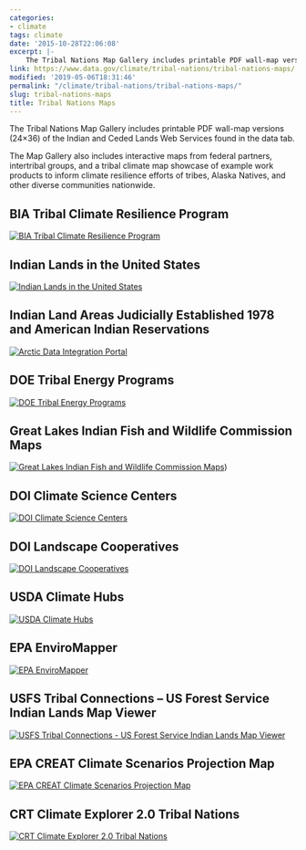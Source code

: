 ```yaml
---
categories:
- climate
tags: climate
date: '2015-10-28T22:06:08'
excerpt: |-
    The Tribal Nations Map Gallery includes printable PDF wall-map versions (24×36) of the Indian and Ceded Lands Web Services found in the data tab. The Map Gallery also includes interactive maps from federal partners, intertribal groups, and a tribal climate map showcase of example work products to inform climate resilience efforts of tribes, Alaska Natives, and other diverse communities nationwide…
link: https://www.data.gov/climate/tribal-nations/tribal-nations-maps/
modified: '2019-05-06T18:31:46'
permalink: "/climate/tribal-nations/tribal-nations-maps/"
slug: tribal-nations-maps
title: Tribal Nations Maps
---
```


The Tribal Nations Map Gallery includes printable PDF wall-map versions (24×36) of the Indian and Ceded Lands Web Services found in the data tab.

The Map Gallery also includes interactive maps from federal partners, intertribal groups, and a tribal climate map showcase of example work products to inform climate resilience efforts of tribes, Alaska Natives, and other diverse communities nationwide.

## BIA Tribal Climate Resilience Program
[![BIA Tribal Climate Resilience Program](https://s3-us-gov-west-1.amazonaws.com/cg-0817d6e3-93c4-4de8-8b32-da6919464e61/BIATCRPAwardsThumb2.png "BIA Tribal Climate Resilience Program")](https://biamaps.doi.gov/climatechange/ "BIA Tribal Climate Resilience Program")

## Indian Lands in the United States
[![Indian Lands in the United States](https://s3-us-gov-west-1.amazonaws.com/cg-0817d6e3-93c4-4de8-8b32-da6919464e61/indian_lands.png "Indian Lands in the United States")](https://www.bia.gov/cs/groups/webteam/documents/document/idc1-028635.pdf "Indian Lands in the United States")

## Indian Land Areas Judicially Established 1978 and American Indian Reservations
[![Arctic Data Integration Portal](https://s3-us-gov-west-1.amazonaws.com/cg-0817d6e3-93c4-4de8-8b32-da6919464e61/indian_lands_judicially.png "Indian Land Areas Judicially Established 1978 and American Indian Reservations")](https://www.bia.gov/cs/groups/webteam/documents/document/idc1-032044.pdf "Indian Land Areas Judicially Established 1978 and American Indian Reservations")

## DOE Tribal Energy Programs
[![DOE Tribal Energy Programs](https://s3-us-gov-west-1.amazonaws.com/cg-0817d6e3-93c4-4de8-8b32-da6919464e61/tribal_energy_program_map.png "DOE Tribal Energy Programs")](https://maps.nrel.gov/tribal-energy-atlas/?aL=-OWxkj%255Bv%255D%3Dt%26tvoQdU%255Bv%255D%3Dt%26tvoQdU%255Bd%255D%3D1&bL=clight&cE=0&lR=0&mC=53.225768%2C-103.18359375&tour=splash&zL=3 "DOE Tribal Energy Programs")

## Great Lakes Indian Fish and Wildlife Commission Maps
[![Great Lakes Indian Fish and Wildlife Commission Maps](https://s3-us-gov-west-1.amazonaws.com/cg-0817d6e3-93c4-4de8-8b32-da6919464e61/great_lakes_maps.png "Great Lakes Indian Fish and Wildlife Commission Maps")](https://maps.glifwc.org/ "Great Lakes Indian Fish and Wildlife Commission Maps"))

## DOI Climate Science Centers
[![DOI Climate Science Centers](https://s3-us-gov-west-1.amazonaws.com/cg-0817d6e3-93c4-4de8-8b32-da6919464e61/CSC_regions.jpg "DOI Climate Science Centers")](https://www.doi.gov/csc/centers "DOI Climate Science Centers")

## DOI Landscape Cooperatives
[![DOI Landscape Cooperatives](https://s3-us-gov-west-1.amazonaws.com/cg-0817d6e3-93c4-4de8-8b32-da6919464e61/lccs.png "DOI Landscape Cooperatives")](https://lccnetwork.org/map "DOI Landscape Cooperatives")

## USDA Climate Hubs
[![USDA Climate Hubs](https://s3-us-gov-west-1.amazonaws.com/cg-0817d6e3-93c4-4de8-8b32-da6919464e61/ClimateHubs.png "USDA Climate Hubs")](https://www.climatehubs.oce.usda.gov/)

## EPA EnviroMapper
[![EPA EnviroMapper](https://s3-us-gov-west-1.amazonaws.com/cg-0817d6e3-93c4-4de8-8b32-da6919464e61/Enviromapper.png "EPA EnviroMapper")](https://www2.epa.gov/emefdata/em4ef.home "EPA EnviroMapper")

## USFS Tribal Connections – US Forest Service Indian Lands Map Viewer
[![USFS Tribal Connections - US Forest Service Indian Lands Map Viewer](https://s3-us-gov-west-1.amazonaws.com/cg-0817d6e3-93c4-4de8-8b32-da6919464e61/USFSTribalConnections.png "USFS Tribal Connections - US Forest Service Indian Lands Map Viewer")](https://usfs.maps.arcgis.com/apps/webappviewer/index.html?id=fe311f69cb1d43558227d73bc34f3a32 "USFS Tribal Connections - US Forest Service Indian Lands Map Viewer")

## EPA CREAT Climate Scenarios Projection Map
[![EPA CREAT Climate Scenarios Projection Map](https://s3-us-gov-west-1.amazonaws.com/cg-0817d6e3-93c4-4de8-8b32-da6919464e61/EPAcreateCprjMapThumb.png "EPA CREAT Climate Scenarios Projection Map")](https://epa.maps.arcgis.com/apps/MapSeries/index.html?appid=3805293158d54846a29f750d63c6890e "EPA CREAT Climate Scenarios Projection Map")

## CRT Climate Explorer 2.0 Tribal Nations
[![CRT Climate Explorer 2.0 Tribal Nations](https://s3-us-gov-west-1.amazonaws.com/cg-0817d6e3-93c4-4de8-8b32-da6919464e61/TNinCRTce2.png "CRT Climate Explorer 2.0 Tribal Nations")](https://toolkit.climate.gov/climate-explorer2/case.php?id=tribal_nations&group=group3&zoom=5&center=-11207502.835285682%2C4241337.82548786&layers=tile_layer%2Ctile_layer%2Cname_layer%2Cbia_indian_lands&active_year=2010 "CRT Climate Explorer 2.0 Tribal Nations")
